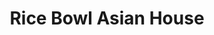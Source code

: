 ---
layout: place
title: "Rice Bowl Asian House"
permalink: /florida/bradenton/rice-bowl-asian-house.html
stateAbbr: FL
stateName: Florida
cityName: Bradenton
place_id: ChIJD9LRCvw7w4gRo7b8Ih_JRWU
photos:
  - name: >-
      places/ChIJD9LRCvw7w4gRo7b8Ih_JRWU/photos/AeeoHcLDSHalbLifsBjSZdMO83Jm0-YJIFYfFu4D5QQZtvGzNH-tWRtiOq-KqJYUvbRQjhO59xZaFDsVty8PA-yxxaAwOx4qwhYv681F2HYlu_UxQmnFylLVIKp7ngWvDxdluIKiiG8LjompYzTEEaoVuCrQYQge9R5vBaEy4UeelVPK4XjizMoAUv4bwOMIydZsG6h6w6qXlmhR_50fZX9VX-9V4zb81kXnoO8eRyr-7sT62_JJaZEYSsmbcx4G5C3xJD8khBvEhEmIHqxO5Y-HY0Qoaen6JTVMdjDkv4cvric-_EeXGkmdRJGkN893OqrM7qxHKD97b5hfgosKaRMvNwPSD_MVHVacwSmyE6YX_we4qQTYBFs7K9bqKLV2ZXdG1FL0BHFsOU5hD8bLtTD1RWwXgnNfdBfTzrIFTAmOJRvQFjJo
    widthPx: 3024
    heightPx: 4032
    authorAttributions:
      - displayName: Jack Frost
        uri: https://maps.google.com/maps/contrib/106477547291070300787
        photoUri: >-
          https://lh3.googleusercontent.com/a/ACg8ocLvwqZRGTEVzsUVM_nUp-MWRGWmTPd6qs-9zRy4M8RAItuK6g=s100-p-k-no-mo
    flagContentUri: >-
      https://www.google.com/local/imagery/report/?cb_client=maps_api_places.places_api&image_key=!1e10!2sCIHM0ogKEICAgIDSzdSN6QE&hl=en-US
    googleMapsUri: >-
      https://www.google.com/maps/place//data=!3m4!1e2!3m2!1sCIHM0ogKEICAgIDSzdSN6QE!2e10!4m2!3m1!1s0x88c33bfc0ad1d20f:0x6545c91f22fcb6a3
  - name: >-
      places/ChIJD9LRCvw7w4gRo7b8Ih_JRWU/photos/AeeoHcLcTjKkCKnUozNXHtIyoHiFwlO_Hwo_WiBUVxTtpyNeD9TV_uhkelSuFWFhKJkUSp6u5i0jEyYXirFnFUGmQyKHQq3UVaDoxKIb0ZxpaclLo0a78PTp02UlX43jF0TwSwNe63Z6X2VCTJ55b6BH3-BiDqtaiHpeK5mlTS_dGyp_ray6VE-YhzgZmU-gypQ5nGu3iZ91Mw-Iw3RuhTS4Y8IU8xPhCahnN8_bi3iZnDy-Ns-DSZA9tlqCR3dCiyRY11cxnuQggM8caO96a8Pz6Hh9WOCHsrtCbrMB7DLtjdJu0Pow9dWCW74iDS9KZdkd9Ii1PHRmEfWya5ser7IQcyGMeQ1oIRpGumt9GJ2ODjmx4JJzKjgjdoy_eBXCXxtUnNAo_vTXja8NZyVS4EYIfDmlAz5xclcA9vpnY_OxL5S8O0Q
    widthPx: 4032
    heightPx: 3024
    authorAttributions:
      - displayName: Eddie Kim
        uri: https://maps.google.com/maps/contrib/102290613258950400311
        photoUri: >-
          https://lh3.googleusercontent.com/a-/ALV-UjVjB8HiBjELh57K5r9lC8lhuBKJODOy8mqjd3vXoBIWv3rOiFlH=s100-p-k-no-mo
    flagContentUri: >-
      https://www.google.com/local/imagery/report/?cb_client=maps_api_places.places_api&image_key=!1e10!2sCIHM0ogKEICAgIC4nt2H7QE&hl=en-US
    googleMapsUri: >-
      https://www.google.com/maps/place//data=!3m4!1e2!3m2!1sCIHM0ogKEICAgIC4nt2H7QE!2e10!4m2!3m1!1s0x88c33bfc0ad1d20f:0x6545c91f22fcb6a3
  - name: >-
      places/ChIJD9LRCvw7w4gRo7b8Ih_JRWU/photos/AeeoHcJXcep1Tm3-SeymvIoQOHLRX-i3p3lSuHv-0vepg9D_kqT6eTVX1mopKmXL7pxdXOyw2d9NlmALLGtCyNhWPBO9HgmIsc248iJBqs5KuF6tsxir1tIbji5eEu_yJ5WuFXs0Y47bRcJshnmsYG32yRbNuReuPYht8KVVOVkfD2grxnbK-ZrOLGwA2Otl-5DYytVhQlDDKwcRnMSZdpRhur5TxQ-fScAz2M3qw0cGoWxiGr92I6K9YEd4OdAV_juIPtenWPf5LX9zkoTcBSFj5i67VajJxELCXEQRfHMbAAQThMPlJyB27DLoM-SBhOjxjser2c5JsrH9XBEGuJMHRDdUpT4nVn9Wa-RPVhiBodJb0_-uhU3SDW1g2CFNPSGN0UQj_iZPSa55i4zdBT_q8AX2IXwu4EsYZ5kWAQ_lDUBPQTQX8aPj1hipUMNDxw
    widthPx: 3000
    heightPx: 4000
    authorAttributions:
      - displayName: Victor Moncato
        uri: https://maps.google.com/maps/contrib/108236335101268293777
        photoUri: >-
          https://lh3.googleusercontent.com/a-/ALV-UjVDsJD5Fh-ayoRo7iyAnkH0bwxdrZyGooJX0MFUemPWdrkgwmg=s100-p-k-no-mo
    flagContentUri: >-
      https://www.google.com/local/imagery/report/?cb_client=maps_api_places.places_api&image_key=!1e10!2sCIABIhAA3ilW4hC_amfikyAAAvaH&hl=en-US
    googleMapsUri: >-
      https://www.google.com/maps/place//data=!3m4!1e2!3m2!1sCIABIhAA3ilW4hC_amfikyAAAvaH!2e10!4m2!3m1!1s0x88c33bfc0ad1d20f:0x6545c91f22fcb6a3
  - name: >-
      places/ChIJD9LRCvw7w4gRo7b8Ih_JRWU/photos/AeeoHcIdugZyJBoHsFaflWmAW1gNJKj-slQuC1H92PeObSG9QixEv9gvCRyIIfN3AnBOmfaKZpciAtljcijYmXXqi4_R8PgQecC3J6lsuI1XWsIYJscpgg7iNxLF3ve-1WJ2m76UzvVRXNh5es_Y0N_hJ5CfNWc2Rw9pze7p5W5wOgQld4sXB7aBQzKeli3KSj2C0DLZ6xGpc02kirX7jIg0R7nb32CqK6mcYSDIVV_tL96PfU2-PV0M-CVdF9SwOuJw7n9H6Mk2EMwDDe3p-gUZbi0snKaE3uFWjH9mnAElkgC0GHTKWF0lUd7JLx_ggjJPXZFBD_KLz0BR_cw0Ztsb_PYZJvFJZKeFGWrykerhbKeeGRRJPfgbsYDHzBtEwnVDU3m6vEdJQM4sB_s9BajNZb6rQcQrvu_fcAd1bmfdornvbL2N1Un7dAbaOVW6D7sZ
    widthPx: 3000
    heightPx: 4000
    authorAttributions:
      - displayName: Victor Moncato
        uri: https://maps.google.com/maps/contrib/108236335101268293777
        photoUri: >-
          https://lh3.googleusercontent.com/a-/ALV-UjVDsJD5Fh-ayoRo7iyAnkH0bwxdrZyGooJX0MFUemPWdrkgwmg=s100-p-k-no-mo
    flagContentUri: >-
      https://www.google.com/local/imagery/report/?cb_client=maps_api_places.places_api&image_key=!1e10!2sCIABIhADycKzYB1m4mfikxMAB0JG&hl=en-US
    googleMapsUri: >-
      https://www.google.com/maps/place//data=!3m4!1e2!3m2!1sCIABIhADycKzYB1m4mfikxMAB0JG!2e10!4m2!3m1!1s0x88c33bfc0ad1d20f:0x6545c91f22fcb6a3
  - name: >-
      places/ChIJD9LRCvw7w4gRo7b8Ih_JRWU/photos/AeeoHcJVD1ZfgTOMGWUY3ch1oG0Fk2btgJ_oFad-2Aq5xIYBjBhRu8_jhRDeEBNiIBsMz4TTNYLQ0X09jDQlT9jnGffb7vEpgCPkWbisydQ_KTIVxtwCSPcl85sSvW-0bxZ-_eeeA4I3HczxA7XUp9IENO0e0upR5EQziK0LGkueKzYVKL5XBRjoZ8NyBEZVoJHoqa3KLRPPrllP5XqqrsTAGI1XsUnvh9zbBZjA6jo9EsCs8XI6kAhN9SM9xpSgFa7FMJU_1gG2xD1oN5ffdYtXyl7lOMfKimy2jEF5rSnQ68irmEFYF6K96TnPt_h3EudHHI-gugXQwBn0so3s1Y5ejuRiGEAMzfDPvwFrcLhF7TnRTHUsKDaAgvvVaf-QBdG5_mBxP6Y-RqevT0fbzJYUYikR8vqdDRe1d97q2d49ckGfAik
    widthPx: 3024
    heightPx: 4032
    authorAttributions:
      - displayName: Rob D'Avanzo
        uri: https://maps.google.com/maps/contrib/108675705879199854194
        photoUri: >-
          https://lh3.googleusercontent.com/a-/ALV-UjUdQ3zL0KgajhLC7HEqd2jehxDcK2Z2-fXNvl2LVrKSrA4oqg1k=s100-p-k-no-mo
    flagContentUri: >-
      https://www.google.com/local/imagery/report/?cb_client=maps_api_places.places_api&image_key=!1e10!2sCIHM0ogKEICAgMDQuIKzxQE&hl=en-US
    googleMapsUri: >-
      https://www.google.com/maps/place//data=!3m4!1e2!3m2!1sCIHM0ogKEICAgMDQuIKzxQE!2e10!4m2!3m1!1s0x88c33bfc0ad1d20f:0x6545c91f22fcb6a3
  - name: >-
      places/ChIJD9LRCvw7w4gRo7b8Ih_JRWU/photos/AeeoHcJ0Fb9GMdZGKho4kSpRqtgWM2i_yTiyTeW3mdsottanJuBqYu022Red5qmeUHfZcfXocVN7ZaF19bBw2bDcimazbZ-Pv_yrjeW1EMPqqarqINx9qBz8ByInLvTpTa3j_9JdkbUTtieNJe-itES-Ilv6Y5i92kaLpHrcBMVc8rW2ScjrPYplgJ1iDGrpadFb7wmfQDVgf7VkVKb6xf-4_KqWhq4JzDPugooKqzwX8Fel2pUwup6xXxbMp-pL9hgpMMrJ_iRMwDTrWCGjMR64xu6cDv9AslGXysTepOuH-PHS88b_ggAOIGDBXjYXFAcYGIn9GMJ1mopZ3Q3lR0MGK__7UV_Pf-x_i4Oi36uG0lRJ_QgKhhFOofs4YeOW8LN8rofgq4z31axh8oZeTc09aW50OPFa2hA2FNEM9_fF9kHA4Q
    widthPx: 2067
    heightPx: 3266
    authorAttributions:
      - displayName: Tony Lopapa
        uri: https://maps.google.com/maps/contrib/102161664675934483820
        photoUri: >-
          https://lh3.googleusercontent.com/a-/ALV-UjW4Qxq1C-klUkGEBmNw21LDivRzO-BiEj_A_succxYRotRXk-Y_=s100-p-k-no-mo
    flagContentUri: >-
      https://www.google.com/local/imagery/report/?cb_client=maps_api_places.places_api&image_key=!1e10!2sCIHM0ogKEICAgID9ktT6cw&hl=en-US
    googleMapsUri: >-
      https://www.google.com/maps/place//data=!3m4!1e2!3m2!1sCIHM0ogKEICAgID9ktT6cw!2e10!4m2!3m1!1s0x88c33bfc0ad1d20f:0x6545c91f22fcb6a3
  - name: >-
      places/ChIJD9LRCvw7w4gRo7b8Ih_JRWU/photos/AeeoHcL0pXZSzndxpXleMjAzJldznu4VcTLVD7MpuURi4jPORV6PX92xsj1okDu_lgAkoHKSi1Yyc6ean5DLGIrrP5Qp5c7vagd6aSAFtRkZeTVrzUMqR1yN9LlZocYjLgfH0vbrns3VlJLvZsp_8-BCwZdVu-kC1AETO6lc4RAFmJIJJ8Wg1Z2vXcnMbNBuZceqmZn6ImaWMLlLdV1r9pTpVHWJ-pj9jsodDbJYjmE-C5DfMirdwXCSkBG1zIxPfXH68W_truiuhy1L3HZ4LL6v3lPw_21ng29gSERQDJoCYKRnkostZXeKyNHczzUuB2dAw5HCsYT6_yhJLjY4ZZ1N3oKc2l7J4-EWhX0ocgrI8Rp7vBwTXHFFxH3ExqZTCLmlBhM2OsliO76coqmt9TbneEP0OHYm0SBxPyXzvyCZbZBxcg
    widthPx: 4000
    heightPx: 2252
    authorAttributions:
      - displayName: Cindy Kee
        uri: https://maps.google.com/maps/contrib/109856169769153504089
        photoUri: >-
          https://lh3.googleusercontent.com/a-/ALV-UjWfUdUSeAUEQi0mPLZd3RmLzN5ZovEeWQgzRhGzJmY5Bon7PS5_=s100-p-k-no-mo
    flagContentUri: >-
      https://www.google.com/local/imagery/report/?cb_client=maps_api_places.places_api&image_key=!1e10!2sCIHM0ogKEICAgICB9bPYUw&hl=en-US
    googleMapsUri: >-
      https://www.google.com/maps/place//data=!3m4!1e2!3m2!1sCIHM0ogKEICAgICB9bPYUw!2e10!4m2!3m1!1s0x88c33bfc0ad1d20f:0x6545c91f22fcb6a3
  - name: >-
      places/ChIJD9LRCvw7w4gRo7b8Ih_JRWU/photos/AeeoHcLNm4miMVMIMck_lulcQIh9e8Zvc_tkOGtXqttjBtnFi-iYBfq0ijZ3ErIYsnHH_QX3UtgUkbZ7r_RJ3GP630uafp9Mj_KD4ixe-0fRYvx8W1-pMfCdHJLZFwJhwSUMwBpuY84tghCi56z0_iyTzQXhKNFldGvfxWfkb_ZUnoJ1XpDzTnLqUKmnOTW1SslUTk-_6tA3yCcRg4iyXHNpaUHA8Sb6spDb9LrKby6FTPMGnYInFBHqf7nQoJ-iJY4etT4Zy03ngmLE9kgb4Bx6oWg8hw3dQG6F1zKLRmauFSZNIlxEEuCO_5tVCRTjD6hWtyJVojZIFld9V78xucdaS2LQiyE8e29bJMVgi9tqByLV9x8tFcsHXGCmTzuZRjv0oBvqP-_Vn5n3ehiWb5yt7p8GfeGJSp25G_uOUVzbHWiOyeM
    widthPx: 4000
    heightPx: 1868
    authorAttributions:
      - displayName: Xtina Cal
        uri: https://maps.google.com/maps/contrib/109406151303548412364
        photoUri: >-
          https://lh3.googleusercontent.com/a-/ALV-UjV_ZlTuHO1YzoWaSHQ-umYH4u2lX03FOM4weY1Udsz7u9xDpsSq=s100-p-k-no-mo
    flagContentUri: >-
      https://www.google.com/local/imagery/report/?cb_client=maps_api_places.places_api&image_key=!1e10!2sCIHM0ogKEICAgIDb7ImqvQE&hl=en-US
    googleMapsUri: >-
      https://www.google.com/maps/place//data=!3m4!1e2!3m2!1sCIHM0ogKEICAgIDb7ImqvQE!2e10!4m2!3m1!1s0x88c33bfc0ad1d20f:0x6545c91f22fcb6a3
  - name: >-
      places/ChIJD9LRCvw7w4gRo7b8Ih_JRWU/photos/AeeoHcI0d3m__YYedoBGYwnJ2WBahIgn3jveEpTHN56C1AG7Rxqe4okfAQHi-mJMvpHaOPuLkZjSVsAQ_scjUJoINlslXTapHQPWuoppGqIwWOrdsaEN1Sop_zA1nEIkdkgqZdIjuUiBBJTMye_sBZ6VFKsm_h7Du8eXIrLC2rz3YGu5ZHgKSqZ4gSWCiHOxr_NaBCAVW6P3yrdkZ24VqlN4o3jdCVzLlCwwMmLDadRhnoXgRtF1qaZAEXjWgUHRK6hBx-9Bqfi-yXxqyzQFpKjZ5FRhAiAEinfblTGFBRZZuK-Wt9zP1VqAaFw2qyqYy2G4wjGeKMG9cPpZY7oI8tGYyGEW1b9rMhWFW1E-Rg2SciQt5g6IuCkjqpHkJ7kH1daf7Y-iGyVInU7qLYuvthQglhy2qDXZBLpFfN36y3Iz5xI
    widthPx: 3024
    heightPx: 4032
    authorAttributions:
      - displayName: Ciearra Olson
        uri: https://maps.google.com/maps/contrib/117916391242770014903
        photoUri: >-
          https://lh3.googleusercontent.com/a-/ALV-UjWV-zQqMf1QlK9JG4BhjHfDR1S7883lnjajR6yCVMK6efMJlIFT=s100-p-k-no-mo
    flagContentUri: >-
      https://www.google.com/local/imagery/report/?cb_client=maps_api_places.places_api&image_key=!1e10!2sCIHM0ogKEICAgIDh_bauNQ&hl=en-US
    googleMapsUri: >-
      https://www.google.com/maps/place//data=!3m4!1e2!3m2!1sCIHM0ogKEICAgIDh_bauNQ!2e10!4m2!3m1!1s0x88c33bfc0ad1d20f:0x6545c91f22fcb6a3
  - name: >-
      places/ChIJD9LRCvw7w4gRo7b8Ih_JRWU/photos/AeeoHcKxaSnDhog-VabO4Ezujj4_ey6iJBWmKru0HD1I3EnxktVKQ1chMY2jjaBUQFa7Nfyc6LYQIT_fmoSxpFP1xC7Hi1AdIG0is4tyOlDbL4FqaHVRaGo_TPatAuDat3ky-1H8oyDauX7jJgCORfV8N8yJ7ZX7mn_cjk_GgcZvHNSKwX3lXhYSy-qBdop7RN4rpEiN83de2rlXBZxWLMr37_AsqCQPAZi0hG5hmsXGog958r7f5eJGBsxDM8ihMtXdODJno1km_vWw0UXDri_jLNaOGFrFNIHJ7IlKKwsi62v9S1d44iXIB_E2bgimS2-yjG56r6m9mP-wUaVzyIxZWeJC-aezVVF1DXSNovTtvF_B7DiIZgG8e4Zw1G2mujeT25NtTVcAvV0sTBHD-lIBOlsL6DTO3tg-DrVeKf81qzbsXN3h
    widthPx: 3000
    heightPx: 4000
    authorAttributions:
      - displayName: Conociendo el planeta Abdulrain
        uri: https://maps.google.com/maps/contrib/111018231885192766891
        photoUri: >-
          https://lh3.googleusercontent.com/a-/ALV-UjVg8rO3GY_kqb4Uw86ZCvTf36j70MnOgU3-hD60X_hEksjzH-2pLA=s100-p-k-no-mo
    flagContentUri: >-
      https://www.google.com/local/imagery/report/?cb_client=maps_api_places.places_api&image_key=!1e10!2sCIHM0ogKEICAgICistmbtAE&hl=en-US
    googleMapsUri: >-
      https://www.google.com/maps/place//data=!3m4!1e2!3m2!1sCIHM0ogKEICAgICistmbtAE!2e10!4m2!3m1!1s0x88c33bfc0ad1d20f:0x6545c91f22fcb6a3
address: 7305 52nd Pl E, Bradenton, FL 34203, USA
street: 7305 52nd Pl E
city: Bradenton
state: FL
zip: '34203'
country: USA
neighborhood: null
latitude: '27.444944'
longitude: '-82.466344'
accessibility_options:
  wheelchairAccessibleParking: true
  wheelchairAccessibleEntrance: true
  wheelchairAccessibleRestroom: true
  wheelchairAccessibleSeating: true
business_status: OPERATIONAL
name: Rice Bowl Asian House
google_maps_links:
  directionsUri: >-
    https://www.google.com/maps/dir//''/data=!4m7!4m6!1m1!4e2!1m2!1m1!1s0x88c33bfc0ad1d20f:0x6545c91f22fcb6a3!3e0
  placeUri: https://maps.google.com/?cid=7297459906791913123
  writeAReviewUri: >-
    https://www.google.com/maps/place//data=!4m3!3m2!1s0x88c33bfc0ad1d20f:0x6545c91f22fcb6a3!12e1
  reviewsUri: >-
    https://www.google.com/maps/place//data=!4m4!3m3!1s0x88c33bfc0ad1d20f:0x6545c91f22fcb6a3!9m1!1b1
  photosUri: >-
    https://www.google.com/maps/place//data=!4m3!3m2!1s0x88c33bfc0ad1d20f:0x6545c91f22fcb6a3!10e5
primary_type: Asian Restaurant
opening_hours:
  regular: null
  current: null
secondary_opening_hours:
  regular:
    weekdayDescriptions: null
    type: null
  current:
    weekdayDescriptions: null
    type: null
phone: (941) 758-7973
price_level: PRICE_LEVEL_INEXPENSIVE
price_range: $10 &ndash; $20
rating: '4.6'
rating_count: 976
website: https://ricebowlasianhousefl.kwickmenu.com/index.php
description: >-
  Casual eatery with bright decor, offering classic sushi options & Japanese
  rice & noodle bowls.
reviews:
  - name: >-
      places/ChIJD9LRCvw7w4gRo7b8Ih_JRWU/reviews/ChdDSUhNMG9nS0VJQ0FnTURRdUlLei1RRRAB
    relativePublishTimeDescription: a month ago
    rating: 5
    text:
      text: >-
        Alright, the fam and I hit up Rice Bowl Asian House today, and man, we
        were blown away! This place is a total gem if you’re craving some killer
        Asian grub. We went straight for their General Tso’s Rice Bowl and the
        Kung Pao Mandarin Style Rice Bowl, and let me tell you, they did not
        disappoint.

        The General Tso’s was everything you’d hope for—crispy, tangy, and just
        the right amount of sweet, with a big ol’ pile of juicy white meat
        chicken tossed in there. They didn’t skimp at all—every bite had that
        perfect sauce-to-chicken ratio. Then there’s the Kung Pao Mandarin Style
        Rice Bowl, which brought the heat in the best way. It’s got this zesty,
        spicy kick with a little citrus vibe going on, and again, loaded with
        tender, tasty chicken. Both bowls were straight-up flavor bombs, and the
        rice soaked it all up like a champ.

        The vibe in there was super chill, and the service? Top-notch. The staff
        were crazy friendly—quick with the food and just made the whole meal
        feel easy and fun. We’re already plotting our next trip back because,
        honestly, we can’t stop raving about it. If you’re into Asian eats and
        haven’t checked this spot out yet, do yourself a favor and go. You’ll
        thank me later!
      languageCode: en
    originalText:
      text: >-
        Alright, the fam and I hit up Rice Bowl Asian House today, and man, we
        were blown away! This place is a total gem if you’re craving some killer
        Asian grub. We went straight for their General Tso’s Rice Bowl and the
        Kung Pao Mandarin Style Rice Bowl, and let me tell you, they did not
        disappoint.

        The General Tso’s was everything you’d hope for—crispy, tangy, and just
        the right amount of sweet, with a big ol’ pile of juicy white meat
        chicken tossed in there. They didn’t skimp at all—every bite had that
        perfect sauce-to-chicken ratio. Then there’s the Kung Pao Mandarin Style
        Rice Bowl, which brought the heat in the best way. It’s got this zesty,
        spicy kick with a little citrus vibe going on, and again, loaded with
        tender, tasty chicken. Both bowls were straight-up flavor bombs, and the
        rice soaked it all up like a champ.

        The vibe in there was super chill, and the service? Top-notch. The staff
        were crazy friendly—quick with the food and just made the whole meal
        feel easy and fun. We’re already plotting our next trip back because,
        honestly, we can’t stop raving about it. If you’re into Asian eats and
        haven’t checked this spot out yet, do yourself a favor and go. You’ll
        thank me later!
      languageCode: en
    authorAttribution:
      displayName: Rob D'Avanzo
      uri: https://www.google.com/maps/contrib/108675705879199854194/reviews
      photoUri: >-
        https://lh3.googleusercontent.com/a-/ALV-UjUdQ3zL0KgajhLC7HEqd2jehxDcK2Z2-fXNvl2LVrKSrA4oqg1k=s128-c0x00000000-cc-rp-mo-ba3
    publishTime: '2025-03-08T21:04:43.396058Z'
    flagContentUri: >-
      https://www.google.com/local/review/rap/report?postId=ChdDSUhNMG9nS0VJQ0FnTURRdUlLei1RRRAB&d=17924085&t=1
    googleMapsUri: >-
      https://www.google.com/maps/reviews/data=!4m6!14m5!1m4!2m3!1sChdDSUhNMG9nS0VJQ0FnTURRdUlLei1RRRAB!2m1!1s0x88c33bfc0ad1d20f:0x6545c91f22fcb6a3
  - name: >-
      places/ChIJD9LRCvw7w4gRo7b8Ih_JRWU/reviews/ChZDSUhNMG9nS0VJQ0FnSUNucDVtbGR3EAE
    relativePublishTimeDescription: 6 months ago
    rating: 4
    text:
      text: >-
        The octopus kebab was tasty, but definitely overcooked (very very
        rubbery). I also had fried calamari (tasted great). The entree ordered
        was braised beef with rice. The taste was good (not wow), but pretty
        good. Service was excellent (very attentive).
      languageCode: en
    originalText:
      text: >-
        The octopus kebab was tasty, but definitely overcooked (very very
        rubbery). I also had fried calamari (tasted great). The entree ordered
        was braised beef with rice. The taste was good (not wow), but pretty
        good. Service was excellent (very attentive).
      languageCode: en
    authorAttribution:
      displayName: Michael Marquez
      uri: https://www.google.com/maps/contrib/109659177850930995145/reviews
      photoUri: >-
        https://lh3.googleusercontent.com/a-/ALV-UjU4hnJx4rZhLL7kRQJxWST770Ax8Q0zBvHiPfbmTMrVRsm3-SY=s128-c0x00000000-cc-rp-mo-ba2
    publishTime: '2024-09-30T18:36:31.911932Z'
    flagContentUri: >-
      https://www.google.com/local/review/rap/report?postId=ChZDSUhNMG9nS0VJQ0FnSUNucDVtbGR3EAE&d=17924085&t=1
    googleMapsUri: >-
      https://www.google.com/maps/reviews/data=!4m6!14m5!1m4!2m3!1sChZDSUhNMG9nS0VJQ0FnSUNucDVtbGR3EAE!2m1!1s0x88c33bfc0ad1d20f:0x6545c91f22fcb6a3
  - name: >-
      places/ChIJD9LRCvw7w4gRo7b8Ih_JRWU/reviews/ChdDSUhNMG9nS0VJQ0FnSURiN01IcDlnRRAB
    relativePublishTimeDescription: 7 months ago
    rating: 1
    text:
      text: >-
        EDIT: I called the restaurant back as requested in their response and I
        was not offered a refund, but a $20 gift card. I was told that this is a
        family business and I should take my review down. I was also told that
        maybe I didn't like the food because of my mood when I was eating the
        food and my personal feelings that day. I was also told that I upset the
        owner because of my review and that they don't want ME to hurt their
        business. I wanted a refund, not a gift card to a restaurant I'm not
        willing to eat at again. Unprofessional response.


        ORIGINAL POST:

        The food was mostly awful. Overcooked slop like fried rice, Bourbon
        Chicken was very dry chicken squares floating in a full bowl sauce, and
        I mean to the rim, seeping into the rice, making it like a thick soup
        like consistency. I ended up draining it and giving it go the dog.


        Steamed Pot Stickers were good, dipping sauce also good.


        Egg rolls outside was crunchy, but raw dough on the inside and the
        filling had some kind of meat or chicken or liver ground like sand,
        tasted like organs. No one wanted them.


        The General Tso was ok, steamed white rice ok. The Crab Rangoon was
        HORRIBLE. it had thick yellow slimy sauce dumped over the fried Rangoon,
        absolutely gross. Why would they do that, I don't know but it was
        disgusting and unexpected.


        Kids Chicken Lo Mein was abismal at best, tasteless and overcooked
        noodles. We won't be ordering anymore. $60 of garbage food. Waste of
        money. When will Bradenton ever get a good Chinese Food place?
      languageCode: en
    originalText:
      text: >-
        EDIT: I called the restaurant back as requested in their response and I
        was not offered a refund, but a $20 gift card. I was told that this is a
        family business and I should take my review down. I was also told that
        maybe I didn't like the food because of my mood when I was eating the
        food and my personal feelings that day. I was also told that I upset the
        owner because of my review and that they don't want ME to hurt their
        business. I wanted a refund, not a gift card to a restaurant I'm not
        willing to eat at again. Unprofessional response.


        ORIGINAL POST:

        The food was mostly awful. Overcooked slop like fried rice, Bourbon
        Chicken was very dry chicken squares floating in a full bowl sauce, and
        I mean to the rim, seeping into the rice, making it like a thick soup
        like consistency. I ended up draining it and giving it go the dog.


        Steamed Pot Stickers were good, dipping sauce also good.


        Egg rolls outside was crunchy, but raw dough on the inside and the
        filling had some kind of meat or chicken or liver ground like sand,
        tasted like organs. No one wanted them.


        The General Tso was ok, steamed white rice ok. The Crab Rangoon was
        HORRIBLE. it had thick yellow slimy sauce dumped over the fried Rangoon,
        absolutely gross. Why would they do that, I don't know but it was
        disgusting and unexpected.


        Kids Chicken Lo Mein was abismal at best, tasteless and overcooked
        noodles. We won't be ordering anymore. $60 of garbage food. Waste of
        money. When will Bradenton ever get a good Chinese Food place?
      languageCode: en
    authorAttribution:
      displayName: Xtina Cal
      uri: https://www.google.com/maps/contrib/109406151303548412364/reviews
      photoUri: >-
        https://lh3.googleusercontent.com/a-/ALV-UjV_ZlTuHO1YzoWaSHQ-umYH4u2lX03FOM4weY1Udsz7u9xDpsSq=s128-c0x00000000-cc-rp-mo-ba4
    publishTime: '2024-08-26T17:53:37.548752Z'
    flagContentUri: >-
      https://www.google.com/local/review/rap/report?postId=ChdDSUhNMG9nS0VJQ0FnSURiN01IcDlnRRAB&d=17924085&t=1
    googleMapsUri: >-
      https://www.google.com/maps/reviews/data=!4m6!14m5!1m4!2m3!1sChdDSUhNMG9nS0VJQ0FnSURiN01IcDlnRRAB!2m1!1s0x88c33bfc0ad1d20f:0x6545c91f22fcb6a3
  - name: >-
      places/ChIJD9LRCvw7w4gRo7b8Ih_JRWU/reviews/ChZDSUhNMG9nS0VJQ0FnSURtb1p2QUlREAE
    relativePublishTimeDescription: 2 years ago
    rating: 5
    text:
      text: >-
        We order takeout all the time from here....and I was surprised I've
        never rated them. There food is always hot when it arrives and full of
        flavor. It is our go to for delivery. The eggrolls aren't greasy and so
        packed. The bourbon chicken bowl is our favorite.....so delicious. And
        of course....hubby is addicted to dumplings so he never places an order
        without them. Prices are reasonable and food never disappoints.


        8/25/22 Flew in during the evening  and not in the mood to cook when I
        wS home so we ordered some dinner from rice bowl. The sesame style
        chicken hit the spot. Arrived hot and full of flavor. My husband enjoyed
        his chicken bowl as well.
      languageCode: en
    originalText:
      text: >-
        We order takeout all the time from here....and I was surprised I've
        never rated them. There food is always hot when it arrives and full of
        flavor. It is our go to for delivery. The eggrolls aren't greasy and so
        packed. The bourbon chicken bowl is our favorite.....so delicious. And
        of course....hubby is addicted to dumplings so he never places an order
        without them. Prices are reasonable and food never disappoints.


        8/25/22 Flew in during the evening  and not in the mood to cook when I
        wS home so we ordered some dinner from rice bowl. The sesame style
        chicken hit the spot. Arrived hot and full of flavor. My husband enjoyed
        his chicken bowl as well.
      languageCode: en
    authorAttribution:
      displayName: Tina M.
      uri: https://www.google.com/maps/contrib/100191725711025238485/reviews
      photoUri: >-
        https://lh3.googleusercontent.com/a-/ALV-UjXb0ZKq99GwJfIO0PXSqSdthyNsdyFc-YJrGqO1E3c9tVM0OaqIig=s128-c0x00000000-cc-rp-mo-ba7
    publishTime: '2022-08-26T07:04:53.507636Z'
    flagContentUri: >-
      https://www.google.com/local/review/rap/report?postId=ChZDSUhNMG9nS0VJQ0FnSURtb1p2QUlREAE&d=17924085&t=1
    googleMapsUri: >-
      https://www.google.com/maps/reviews/data=!4m6!14m5!1m4!2m3!1sChZDSUhNMG9nS0VJQ0FnSURtb1p2QUlREAE!2m1!1s0x88c33bfc0ad1d20f:0x6545c91f22fcb6a3
  - name: >-
      places/ChIJD9LRCvw7w4gRo7b8Ih_JRWU/reviews/ChdDSUhNMG9nS0VJQ0FnSUNoNWRhSnVRRRAB
    relativePublishTimeDescription: 2 years ago
    rating: 4
    text:
      text: >-
        Friendly staff. The decor is rather plain. The fried rice was pretty
        good but as other reviewers mention there is no seasoning. The lack of
        seasoning was true to every dish. The vegetables, aside from the corn
        which I think is canned, were fresh! With just a little bit of salt on
        their food the dishes would be fantastic!


        Usually I would give a restaurant like this 3 stars. I gave them 4 stars
        because the fried rice was really great - not oily or heavy (although it
        needed salt) and they use fresh veg (which should be commonplace in a
        restaurant but sadly isn't).
      languageCode: en
    originalText:
      text: >-
        Friendly staff. The decor is rather plain. The fried rice was pretty
        good but as other reviewers mention there is no seasoning. The lack of
        seasoning was true to every dish. The vegetables, aside from the corn
        which I think is canned, were fresh! With just a little bit of salt on
        their food the dishes would be fantastic!


        Usually I would give a restaurant like this 3 stars. I gave them 4 stars
        because the fried rice was really great - not oily or heavy (although it
        needed salt) and they use fresh veg (which should be commonplace in a
        restaurant but sadly isn't).
      languageCode: en
    authorAttribution:
      displayName: Shannon Cuddy
      uri: https://www.google.com/maps/contrib/100941240808162774990/reviews
      photoUri: >-
        https://lh3.googleusercontent.com/a-/ALV-UjVE6XnlIhuDbY1oq6DRQyk1VHO5MyntC4cXqKT4xnMvINXW9PqAnQ=s128-c0x00000000-cc-rp-mo-ba5
    publishTime: '2023-02-18T03:05:04.884892Z'
    flagContentUri: >-
      https://www.google.com/local/review/rap/report?postId=ChdDSUhNMG9nS0VJQ0FnSUNoNWRhSnVRRRAB&d=17924085&t=1
    googleMapsUri: >-
      https://www.google.com/maps/reviews/data=!4m6!14m5!1m4!2m3!1sChdDSUhNMG9nS0VJQ0FnSUNoNWRhSnVRRRAB!2m1!1s0x88c33bfc0ad1d20f:0x6545c91f22fcb6a3
parking_options:
  freeParkingLot: true
  freeStreetParking: true
  valetParking: false
payment_options:
  acceptsCreditCards: true
  acceptsDebitCards: true
  acceptsCashOnly: false
  acceptsNfc: true
allow_dogs: null
curbside_pickup: true
delivery: true
dine_in: true
good_for_children: true
good_for_groups: true
good_for_sports: false
live_music: false
menu_for_children: true
outdoor_seating: false
reservable: false
restroom: true
serves_beer: true
serves_breakfast: true
serves_brunch: false
serves_cocktails: false
serves_coffee: true
serves_dinner: true
serves_dessert: true
serves_lunch: true
serves_vegetarian_food: true
serves_wine: true
takeout: true

---